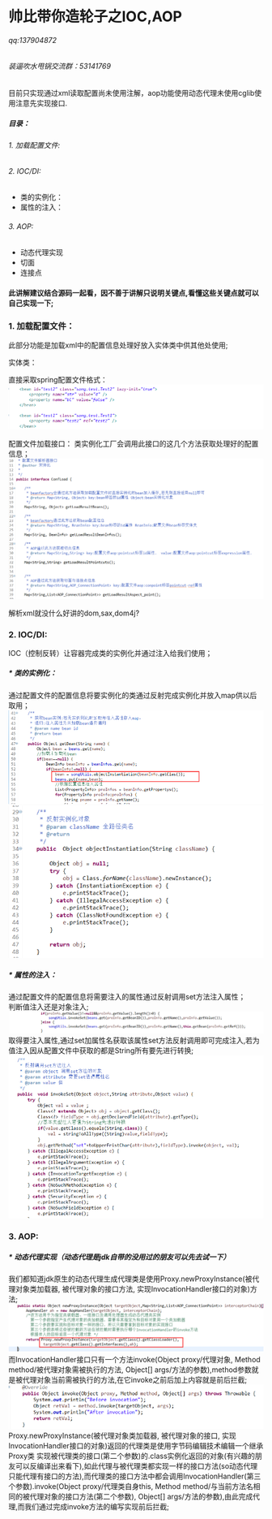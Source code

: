 # 帅比带你造轮子之IOC,AOP
###### qq:137904872
###### 装逼吹水甩锅交流群：53141769
目前只实现通过xml读取配置尚未使用注解，aop功能使用动态代理未使用cglib使用注意先实现接口.

##### 目录：
###### 1. 加载配置文件:
###### 2. IOC/DI:
* 类的实例化：
* 属性的注入：
###### 3. AOP:
* 动态代理实现
* 切面
* 连接点
#### 此讲解建议结合源码一起看，因不善于讲解只说明关键点,看懂这些关键点就可以自己实现一下;
### 1. 加载配置文件：
此部分功能是加载xml中的配置信息处理好放入实体类中供其他处使用;

实体类：

直接采取spring配置文件格式：
![](https://github.com/q137904872/logo/blob/master/logo/%60PK9AP9S%60B3M%5BX9Y1U3G~IR.png)

配置文件加载接口：
类实例化工厂会调用此接口的这几个方法获取处理好的配置信息；
![](https://github.com/q137904872/logo/blob/master/logo/xml加载接口.png)

解析xml就没什么好讲的dom,sax,dom4j?

### 2.  IOC/DI:
IOC（控制反转）让容器完成类的实例化并通过注入给我们使用；
##### * 类的实例化：
通过配置文件的配置信息将要实例化的类通过反射完成实例化并放入map供以后取用；
![](https://github.com/q137904872/logo/blob/master/logo/实例化调用.png)
![](https://github.com/q137904872/logo/blob/master/logo/实例化.png)

##### * 属性的注入：
通过配置文件的配置信息将需要注入的属性通过反射调用set方法注入属性；<br>
判断值注入还是对象注入;
![](https://github.com/q137904872/logo/blob/master/logo/属性注入调用.png)
取得要注入属性,通过set加属性名获取该属性set方法反射调用即可完成注入,若为值注入因从配置文件中获取的都是String所有要先进行转换;
![](https://github.com/q137904872/logo/blob/master/logo/反射调用set方法.png)

### 3. AOP:
##### * 动态代理实现（动态代理是jdk自带的没用过的朋友可以先去试一下）
我们都知道jdk原生的动态代理生成代理类是使用Proxy.newProxyInstance(被代理对象类加载器, 被代理对象的接口方法, 实现InvocationHandler接口的对象)方法;
![](https://github.com/q137904872/logo/blob/master/logo/生成代理类.png)
而InvocationHandler接口只有一个方法invoke(Object proxy/代理对象, Method method/被代理对象需被执行的方法, Object[] args/方法的参数),method参数就是被代理对象当前需被执行的方法,在它invoke之前后加上内容就是前后拦截;
![](https://github.com/q137904872/logo/blob/master/logo/invoke.png)
Proxy.newProxyInstance(被代理对象类加载器, 被代理对象的接口, 实现InvocationHandler接口的对象)返回的代理类是使用字节码编辑技术编辑一个继承Proxy类 实现被代理类的接口(第二个参数)的.class实例化返回的对象(有兴趣的朋友可以反编译出来看下),如此代理与被代理类都实现一样的接口方法(so动态代理只能代理有接口的方法),而代理类的接口方法中都会调用InvocationHandler(第三个参数).invoke(Object proxy/代理类自身this, Method method/与当前方法名相同的被代理对象的接口方法(第二个参数), Object[] args/方法的参数),由此完成代理,而我们通过完成invoke方法的编写实现前后拦截;


